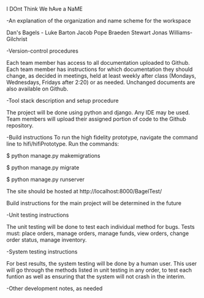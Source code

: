 I DOnt Think We hAve a NaME

-An explanation of the organization and name scheme for the workspace

Dan's Bagels - 
Luke Barton
Jacob Pope
Braeden Stewart
Jonas Williams-Gilchrist

-Version-control procedures

Each team member has access to all documentation uploaded to Github.
Each team member has instructions for which documentation they should change, as decided in meetings, held at least weekly after class (Mondays, Wednesdays, Fridays after 2:20) or as needed.
Unchanged documents are also available on Github.

-Tool stack description and setup procedure

The project will be done using python and django. Any IDE may be used. Team members will upload their assigned portion of code to the Github repository.

-Build instructions
To run the high fidelity prototype, navigate the command line to hifi/hifiPrototype.
Run the commands:

$ python manage.py makemigrations

$ python manage.py migrate

$ python manage.py runserver

The site should be hosted at http://localhost:8000/BagelTest/

Build instructions for the main project will be determined in the future

-Unit testing instructions

The unit testing will be done to test each individual method for bugs.
Tests must:
place orders,
manage orders,
manage funds, 
view orders,
change order status,
manage inventory.

-System testing instructions

For best results, the system testing will be done by a human user. This user will go through the methods listed in unit testing in any order, to test each funtion as well as ensuring that the system will not crash in the interim.

-Other development notes, as needed
